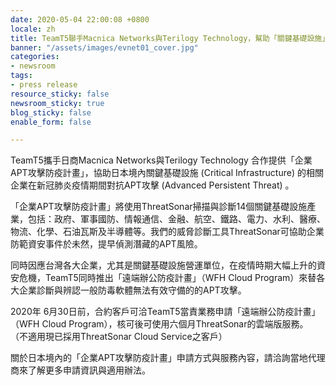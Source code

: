 ```yaml
---
date: 2020-05-04 22:00:08 +0800
locale: zh
title: TeamT5聯手Macnica Networks與Terilogy Technology，幫助「關鍵基礎設施」對抗APT攻擊
banner: "/assets/images/evnet01_cover.jpg"
categories:
- newsroom
tags:
- press release
resource_sticky: false
newsroom_sticky: true
blog_sticky: false
enable_form: false

---
```

TeamT5攜手日商Macnica Networks與Terilogy Technology 合作提供「企業APT攻擊防疫計畫」，協助日本境內關鍵基礎設施 (Critical Infrastructure) 的相關企業在新冠肺炎疫情期間對抗APT攻擊 (Advanced Persistent Threat) 。

「企業APT攻擊防疫計畫」將使用ThreatSonar掃描與診斷14個關鍵基礎設施產業，包括：政府、軍事國防、情報通信、金融、航空、鐵路、電力、水利、醫療、物流、化學、石油瓦斯及半導體等。我們的威脅診斷工具ThreatSonar可協助企業防範資安事件於未然，提早偵測潛藏的APT風險。

同時因應台灣各大企業，尤其是關鍵基礎設施營運單位，在疫情時期大幅上升的資安危機，TeamT5同時推出「遠端辦公防疫計畫」（WFH Cloud Program）來替各大企業診斷與辨認一般防毒軟體無法有效守備的的APT攻擊。

2020年 6月30日前，合約客戶可洽TeamT5當責業務申請「遠端辦公防疫計畫」（WFH Cloud Program），核可後可使用六個月ThreatSonar的雲端版服務。 （不適用現已採用ThreatSonar Cloud Service之客戶）

關於日本境內的「企業APT攻擊防疫計畫」申請方式與服務內容，請洽詢當地代理商來了解更多申請資訊與適用辦法。